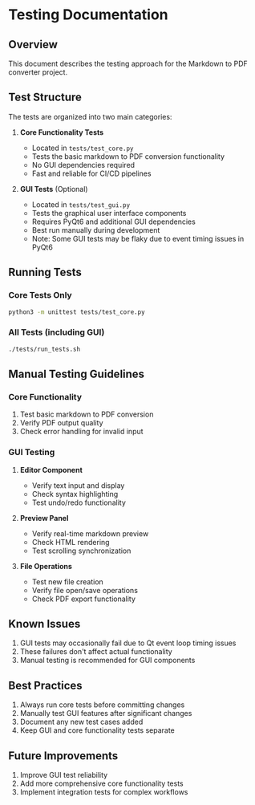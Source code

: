 # Testing Documentation

## Overview
This document describes the testing approach for the Markdown to PDF converter project.

## Test Structure
The tests are organized into two main categories:

1. **Core Functionality Tests**
   - Located in `tests/test_core.py`
   - Tests the basic markdown to PDF conversion functionality
   - No GUI dependencies required
   - Fast and reliable for CI/CD pipelines

2. **GUI Tests** (Optional)
   - Located in `tests/test_gui.py`
   - Tests the graphical user interface components
   - Requires PyQt6 and additional GUI dependencies
   - Best run manually during development
   - Note: Some GUI tests may be flaky due to event timing issues in PyQt6

## Running Tests

### Core Tests Only
```bash
python3 -m unittest tests/test_core.py
```

### All Tests (including GUI)
```bash
./tests/run_tests.sh
```

## Manual Testing Guidelines

### Core Functionality
1. Test basic markdown to PDF conversion
2. Verify PDF output quality
3. Check error handling for invalid input

### GUI Testing
1. **Editor Component**
   - Verify text input and display
   - Check syntax highlighting
   - Test undo/redo functionality

2. **Preview Panel**
   - Verify real-time markdown preview
   - Check HTML rendering
   - Test scrolling synchronization

3. **File Operations**
   - Test new file creation
   - Verify file open/save operations
   - Check PDF export functionality

## Known Issues
1. GUI tests may occasionally fail due to Qt event loop timing issues
2. These failures don't affect actual functionality
3. Manual testing is recommended for GUI components

## Best Practices
1. Always run core tests before committing changes
2. Manually test GUI features after significant changes
3. Document any new test cases added
4. Keep GUI and core functionality tests separate

## Future Improvements
1. Improve GUI test reliability
2. Add more comprehensive core functionality tests
3. Implement integration tests for complex workflows
